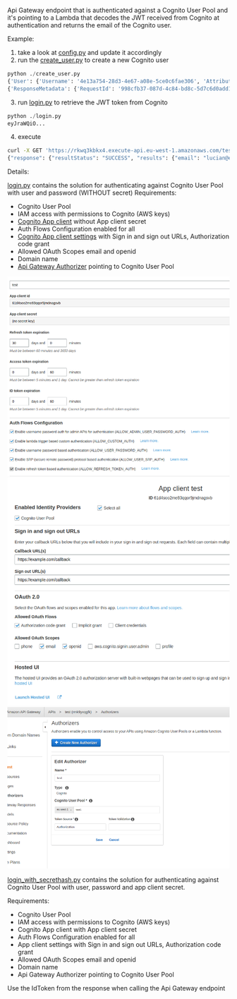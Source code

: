 Api Gateway endpoint that is authenticated against a Cognito User Pool and it's pointing to a Lambda that decodes the JWT received from Cognito at authentication and returns the email of the Cognito user.

Example:
1. take a look at [config.py](config.py) and update it accordingly 
2. run the [create_user.py](create_user.py) to create a new Cognito user
```python
python ./create_user.py 
{'User': {'Username': '4e13a754-28d3-4e67-a08e-5ce0c6fae306', 'Attributes': [{'Name': 'sub', 'Value': '4e13a754-28d3-4e67-a08e-5ce0c6fae306'}, {'Name': 'email', 'Value': 'lucian@example.com'}], 'UserCreateDate': datetime.datetime(2022, 1, 21, 16, 33, 51, 979000, tzinfo=tzlocal()), 'UserLastModifiedDate': datetime.datetime(2022, 1, 21, 16, 33, 51, 979000, tzinfo=tzlocal()), 'Enabled': True, 'UserStatus': 'FORCE_CHANGE_PASSWORD'}, 'ResponseMetadata': {'RequestId': 'abd2d63c-a1b7-4cc8-a31c-a476f81c68fc', 'HTTPStatusCode': 200, 'HTTPHeaders': {'date': 'Fri, 21 Jan 2022 14:33:52 GMT', 'content-type': 'application/x-amz-json-1.1', 'content-length': '309', 'connection': 'keep-alive', 'x-amzn-requestid': 'abd2d63c-a1b7-4cc8-a31c-a476f81c68fc'}, 'RetryAttempts': 0}}
{'ResponseMetadata': {'RequestId': '998cfb37-087d-4c84-bd8c-5d7c6d0add14', 'HTTPStatusCode': 200, 'HTTPHeaders': {'date': 'Fri, 21 Jan 2022 14:33:52 GMT', 'content-type': 'application/x-amz-json-1.1', 'content-length': '2', 'connection': 'keep-alive', 'x-amzn-requestid': '998cfb37-087d-4c84-bd8c-5d7c6d0add14'}, 'RetryAttempts': 0}}
```

3. run [login.py](login.py) to retrieve the JWT token from Cognito
```python
python ./login.py 
eyJraWQiO...
```
4. execute 
```bash
curl -X GET 'https://rkwq3kbkx4.execute-api.eu-west-1.amazonaws.com/test' -H 'Authorization: eyJraWQiO...'
{"response": {"resultStatus": "SUCCESS", "results": {"email": "lucian@example.com"}}}
```

Details:

[login.py](login.py) contains the solution for authenticating against Cognito User Pool with user and password (WITHOUT secret)
Requirements:
- Cognito User Pool
- IAM access with permissions to Cognito (AWS keys)
- [Cognito App client](App_client.png) without App client secret 
- Auth Flows Configuration enabled for all
- [Cognito App client settings](App_client_settings.png) with Sign in and sign out URLs, Authorization code grant
- Allowed OAuth Scopes email and openid
- Domain name
- [Api Gateway Authorizer](api_gw_authorizers.png) pointing to Cognito User Pool

![Cognito App client](App_client.png)
![Cognito App client settings](App_client_settings.png)
![Api Gateway Authorizer](api_gw_authorizers.png)

[login_with_secrethash.py](login_with_secrethash.py) contains the solution for authenticating against Cognito User Pool with user, password and app client secret.

Requirements:
- Cognito User Pool
- IAM access with permissions to Cognito (AWS keys)
- Cognito App client with App client secret
- Auth Flows Configuration enabled for all
- App client settings with Sign in and sign out URLs, Authorization code grant
- Allowed OAuth Scopes email and openid
- Domain name
- Api Gateway Authorizer pointing to Cognito User Pool

Use the IdToken from the response when calling the Api Gateway endpoint